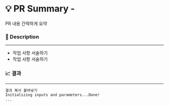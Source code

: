 # 💡 PR Summary - <!--{ 작업 내용 }-->
PR 내용 간략하게 요약

### 📝 Description
---
- 작업 사항 서술하기
- 작업 사항 서술하기

### 📈 결과
---
```bash
결과 복사 붙여넣기
Initializing inputs and parameters...Done!
...
```